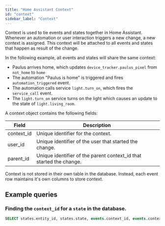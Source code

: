 ```yaml
---
title: "Home Assistant Context"
id: "context"
sidebar_label: "Context"
---
```


Context is used to tie events and states together in Home Assistant. Whenever an automation or user interaction triggers a new change, a new context is assigned. This context will be attached to all events and states that happen as result of the change.

In the following example, all events and states will share the same context:

-   Paulus arrives home, which updates `device_tracker.paulus_pixel` from `not_home` to `home`
-   The automation "Paulus is home" is triggered and fires `automation_triggered` event.
-   The automation calls service `light.turn_on`, which fires the `service_call` event.
-   The `light.turn_on` service turns on the light which causes an update to the state of `light.living_room`.

A context object contains the following fields:

| Field            | Description                                                                           |
| ---------------- | ------------------------------------------------------------------------------------- |
| context_id       | Unique identifier for the context.                                                    |
| user_id          | Unique identifier of the user that started the change.                                |
| parent_id        | Unique identifier of the parent context_id that started the change.                   |

Context is not stored in their own table in the database. Instead, each event row maintains it's own columns to store context.

## Example queries

### Finding the `context_id` for a `state` in the database.

```sql
SELECT states.entity_id, states.state, events.context_id, events.context_user_id, events.context_parent_id FROM states LEFT JOIN events ON states.event_id = events.event_id
```
